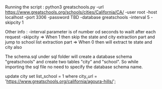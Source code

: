 Running the script :
python3 greatschools.py -url https://www.greatschools.org/schools/cities/California/CA/ -user root -host localhost -port 3306 -password TBD -database greatschools -interval 5 -skipcity 1

Other info :
-interval parameter is of number od seconds to wailt after each request
-skipcity => When 1 then skip the state and city extraction part and jump to school list extraction part
	  => When 0 then will extract te state and city also

The schema.sql under sql folder will create a database schema "greatschools" and create two tables "city" and "school". So while importing the sql file no need to specify the database schema name.

update city set list_school = 1 where city_url = 'https://www.greatschools.org/california/agoura-hills/';
